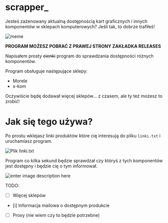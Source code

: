 # scrapper_
Jesteś zażenowany aktualną dostępnością kart graficznych i innych komponentów w sklepach komputerowych?
Jeśli tak, to dobrze trafiłeś!

![meme](https://i.ibb.co/JKrwgYK/xdxdxdxdxd.jpg)

**PROGRAM MOŻESZ POBRAĆ Z PRAWEJ STRONY ZAKŁADKA RELEASES**

Napisałem prosty ~~cienki~~ program do sprawdzania dostępności różnych komponentów.

Program obsługuje następujące sklepy:
- Morele
- x-kom

Oczywiście będę dodawał więcej sklepów... z czasem, ale ty też możesz to zrobić!

# Jak się tego używa?
Po prostu wklejasz linki produktów które cię interesują do pliku `linki.txt` i uruchamiasz program.

![Plik linki.txt](https://i.ibb.co/wsDYTVh/howto.png) 

Program co kilka sekund będzie sprawdzał czy któryś z tych komponentów jest dostępny i będzie cię o tym informował.

![enter image description here](https://i.ibb.co/t4S5dVD/howto2.png)

TODO:

 - [ ] Więcej sklepów
 - [i] Informacja mailowa o dostępnym produkcie
 - [ ] Proxy (nie wiem czy to będzie potrzebne)
